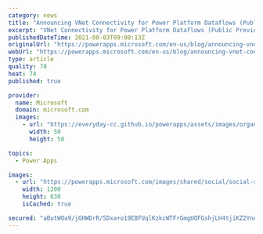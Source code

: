 ```yaml
---
category: news
title: "Announcing VNet Connectivity for Power Platform Dataflows (Public Preview)"
excerpt: "VNet Connectivity for Power Platform Dataflows (Public Preview)"
publishedDateTime: 2021-08-03T09:00:13Z
originalUrl: "https://powerapps.microsoft.com/en-us/blog/announcing-vnet-connectivity-for-power-platform-dataflows-public-preview/"
webUrl: "https://powerapps.microsoft.com/en-us/blog/announcing-vnet-connectivity-for-power-platform-dataflows-public-preview/"
type: article
quality: 70
heat: 74
published: true

provider:
  name: Microsoft
  domain: microsoft.com
  images:
    - url: "https://everyday-cc.github.io/powerapps/assets/images/organizations/microsoft.com-50x50.jpg"
      width: 50
      height: 50

topics:
  - Power Apps

images:
  - url: "https://powerapps.microsoft.com/images/shared/social/social-share-post-ignite.png"
    width: 1200
    height: 630
    isCached: true

secured: "aButWOa9/jGHWDrR/5Dxa+o19EBFUqlKzkcWTFrGmgUOFGshjLH4tjiKZ2YnAxnVLB8pAQ7sXdDM5GsTG1qOofH+HGczarAdFN5CnS7kYWjEXON+BM810IlthpV3dwOwQrpkCFQRlqFFVDttj/rltH4PGCUUGMoNm+0Y7Ag9Z2z0o2tRHIi2pn2TEzMFNnOeMLm/rWpYk5VE2OjxwLWrByMjb72nzlkQEDVdrUjlH9Sc+LxFDicHbGTGdkLHLz3HKQrl4k59YnPHFhmSWzY/BWh0qKTKYTWqHnRlPUpYAZYrF9tYreHy4OKeW2K6OnECa1mBhfMPv8p6Z4JOpYmAlHExWhP1EI0f0sYX4f2zcM0=;PW+t3BWtvrT41rcz3LeVPg=="
---
```


